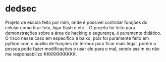 # dedsec
Projeto de escola feito por mim, onde é possível controlar funções do celular como tirar foto, ligar flash e etc...
O projeto foi feito para demonstrações sobre a área de hacking e segurança, é puramente didático. O risco nesse caso em específico é baixo, pois foi puramente feito em python com o auxílio de funções do termux para ficar mais legal, porém a pessoa pode fazer modificações e usar ele para o mal, sendo assim eu não me responsabilizo KKKKKKKKKKK.
